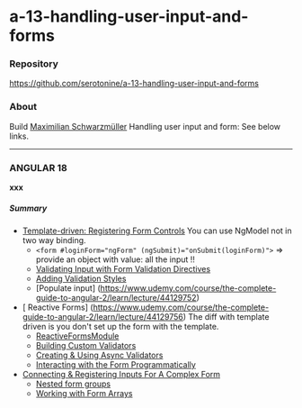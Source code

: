 # a-13-handling-user-input-and-forms 

### Repository
https://github.com/serotonine/a-13-handling-user-input-and-forms

### About
Build [Maximilian Schwarzmüller](https://www.udemy.com/user/maximilian-schwarzmuller) Handling user input and form: See below links.

***

### ANGULAR 18
**xxx**

##### Summary
- [Template-driven: Registering Form Controls](https://www.udemy.com/course/the-complete-guide-to-angular-2/learn/lecture/44129706)
  You can use NgModel not in two way binding. 
  - `<form #loginForm="ngForm" (ngSubmit)="onSubmit(loginForm)">` => provide an object with value: all the input !!
  - [Validating Input with Form Validation Directives](https://www.udemy.com/course/the-complete-guide-to-angular-2/learn/lecture/44129726)
  - [Adding Validation Styles](https://www.udemy.com/course/the-complete-guide-to-angular-2/learn/lecture/44129734)
  - [Populate input] (https://www.udemy.com/course/the-complete-guide-to-angular-2/learn/lecture/44129752)
- [ Reactive Forms] (https://www.udemy.com/course/the-complete-guide-to-angular-2/learn/lecture/44129756)
  The diff with template driven is you don't set up the form with the template.
  - [ReactiveFormsModule](https://www.udemy.com/course/the-complete-guide-to-angular-2/learn/lecture/44129762)
  - [Building Custom Validators](https://www.udemy.com/course/the-complete-guide-to-angular-2/learn/lecture/44129776)
  - [Creating & Using Async Validators](https://www.udemy.com/course/the-complete-guide-to-angular-2/learn/lecture/44129778)
  - [Interacting with the Form Programmatically](https://www.udemy.com/course/the-complete-guide-to-angular-2/learn/lecture/44129786)
- [Connecting & Registering Inputs For A Complex Form](https://www.udemy.com/course/the-complete-guide-to-angular-2/learn/lecture/44129802)
  - [Nested form groups](https://www.udemy.com/course/the-complete-guide-to-angular-2/learn/lecture/44129810)
  - [Working with Form Arrays](https://www.udemy.com/course/the-complete-guide-to-angular-2/learn/lecture/44129816)